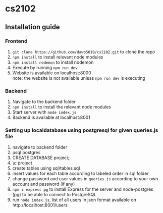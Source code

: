 # cs2102

## Installation guide
### Frontend
1. `git clone https://github.com/dawo5010/cs2102.git` to clone the repo
2. `npm install` to install relevant node modules
3. `npm install nodemon` to install nodemon
4. Execute by running `npm run dev`
5. Website is available on localhost:8000
  <br/> note: the website is not available unless `npm run dev` is executing

### Backend
1. Navigate to the backend folder
2. `npm install` to install the relevant node modules
3. Start server with `node index.js`
4. Backend is available at localhost:8001
  
### Setting up localdatabase using postgresql for given queries.js file
1. navigate to backend folder
2. psql postgres
3. CREATE DATABASE project;
4. \c project
5. create tables using sql/tables.sql
6. insert values for each table according to labeled order in sql folder
7. change password and user values in `queries.js` according to your own account and password (if any)
8. `npm i express pg` to install Express for the server and node-postgres (pg) to be able to connect to PostgreSQL
9. run `node index.js`, list of all users in json format available on http://localhost:8001/users
